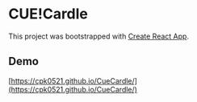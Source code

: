 # CUE!Cardle

This project was bootstrapped with [Create React App](https://github.com/facebook/create-react-app).

## Demo

[https://cpk0521.github.io/CueCardle/](https://cpk0521.github.io/CueCardle/)


